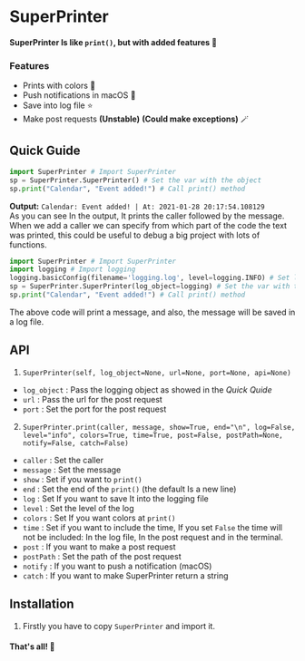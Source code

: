# SuperPrinter
#### SuperPrinter Is like `print()`, but with added features 🚀

### Features
- Prints with colors 🤖
- Push notifications in macOS 🍎
- Save into log file ⭐️
- Make post requests **(Unstable)** **(Could make exceptions)** 🪄

## Quick Guide
```python
import SuperPrinter # Import SuperPrinter
sp = SuperPrinter.SuperPrinter() # Set the var with the object
sp.print("Calendar", "Event added!") # Call print() method
```
**Output:** `Calendar: Event added! | At: 2021-01-28 20:17:54.108129`\
As you can see In the output, It prints the caller followed by the message.\
When we add a caller we can specify from which part of the code the text was printed, this could be useful to debug a big project with lots of functions.
```python
import SuperPrinter # Import SuperPrinter
import logging # Import logging
logging.basicConfig(filename='logging.log', level=logging.INFO) # Set logging basic config
sp = SuperPrinter.SuperPrinter(log_object=logging) # Set the var with the object
sp.print("Calendar", "Event added!") # Call print() method
```
The above code will print a message, and also, the message will be saved in a log file.



## API
1. `SuperPrinter(self, log_object=None, url=None, port=None, api=None)`
- `log_object` : Pass the logging object as showed in the *Quick Quide*
- `url` : Pass the url for the post request
- `port` : Set the port for the post request 
2. `SuperPrinter.print(caller, message, show=True, end="\n", log=False, level="info", colors=True, time=True, post=False, postPath=None, notify=False, catch=False)`
- `caller` : Set the caller
- `message` : Set the message
- `show` : Set if you want to `print()`
- `end` : Set the end of the `print()` (the default Is a new line)
- `log` : Set If you want to save It into the logging file
- `level` : Set the level of the log
- `colors` : Set If you want colors at `print()`
- `time` : Set if you want to include the time, If you set `False` the time will not be included: In the log file, In the post request and in the terminal.
- `post` : If you want to make a post request
- `postPath` : Set the path of the post request
- `notify` : If you want to push a notification (macOS)
- `catch` : If you want to make SuperPrinter return a string

## Installation
1. Firstly you have to copy `SuperPrinter` and import it.
#### That's all! 🙂 
